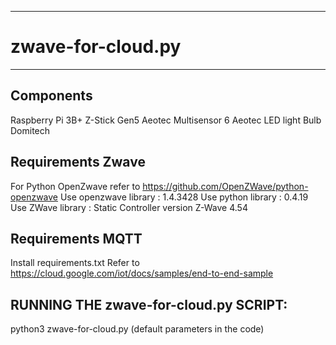 *********************************************************************
# zwave-for-cloud.py
*********************************************************************
## Components
Raspberry Pi 3B+
Z-Stick Gen5 Aeotec
Multisensor 6 Aeotec
LED light Bulb Domitech

## Requirements Zwave

For Python OpenZwave refer to https://github.com/OpenZWave/python-openzwave
Use openzwave library : 1.4.3428
Use python library : 0.4.19
Use ZWave library : Static Controller version Z-Wave 4.54

## Requirements MQTT

Install requirements.txt
Refer to https://cloud.google.com/iot/docs/samples/end-to-end-sample


## RUNNING THE zwave-for-cloud.py SCRIPT:

python3 zwave-for-cloud.py (default parameters in the code) 
